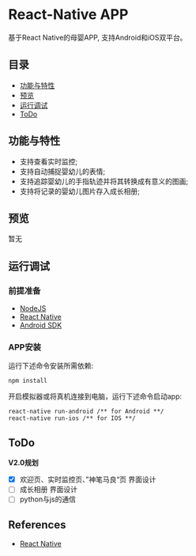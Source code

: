 # React-Native APP

基于React Native的母婴APP, 支持Android和iOS双平台。

## 目录

* [功能与特性](#功能与特性)
* [预览](#预览)
* [运行调试](#运行调试)
* [ToDo](#ToDo)

## 功能与特性

* 支持查看实时监控;
* 支持自动捕捉婴幼儿的表情;
* 支持追踪婴幼儿的手指轨迹并将其转换成有意义的图画;
* 支持将记录的婴幼儿图片存入成长相册;

## 预览
暂无

<!--![GitHub Popular](https://raw.githubusercontent.com/crazycodeboy/GitHubPopular/master/resource/screenshot/GitHubPopular-1.jpg)-->

## 运行调试

### 前提准备

 - [NodeJS](https://nodejs.org/en/)
 - [React Native](https://facebook.github.io/react-native/)
 - [Android SDK](https://developer.android.com/studio/index.html)

### APP安装

运行下述命令安装所需依赖:

    npm install 
    
开启模拟器或将真机连接到电脑，运行下述命令启动app:

    react-native run-android /** for Android **/
    react-native run-ios /** for IOS **/


## ToDo

**V2.0规划**

- [x] 欢迎页、实时监控页、”神笔马良“页 界面设计
- [ ] 成长相册 界面设计
- [ ] python与js的通信

## References
 - [React Native](https://facebook.github.io/react-native/)

